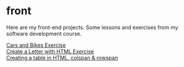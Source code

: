 # front
Here are my front-end projects. 
Some lessons and exercises from my software development course.

[Cars and Bikes Exercise](https://barba-rossa.github.io/front/exercises/display)  
[Create a Letter with HTML Exercise](https://barba-rossa.github.io/front/letter/letter)  
[Creating a table in HTML, colspan & rowspan](https://barba-rossa.github.io/front/tables/table)  

